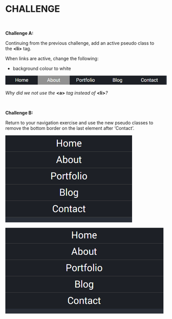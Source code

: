 CHALLENGE
=========

 

**Challenge A:**

Continuing from the previous challenge, add an active pseudo class to
the **\<li\>** tag.

When links are active, change the following:

-   background colour to white

![](img/img1.png)

*Why did we not use the* **\<a\>** *tag instead of* **\<li\>***?*

 

**Challenge B:**

Return to your navigation exercise and use the new pseudo classes to remove the
bottom border on the last element after ‘Contact’.

![](img/img2.png)

![](img/img3.png)
